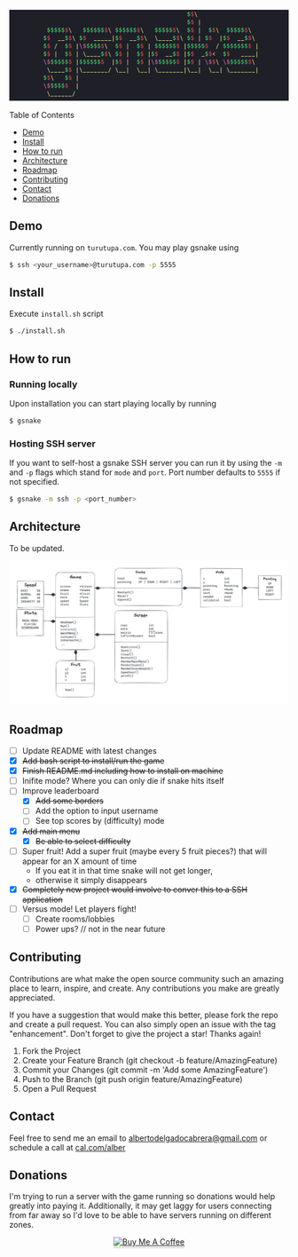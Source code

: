 ![GSNAKE](media/gsnake.png)

Table of Contents 
- [Demo](#demo)
- [Install](#install)
- [How to run](#how-to-run)
- [Architecture](#architecture)
- [Roadmap](#roadmap)
- [Contributing](#contributing)
- [Contact](#contact)
- [Donations](#donations)

## Demo 
Currently running on `turutupa.com`. You may play gsnake using 
```bash
$ ssh <your_username>@turutupa.com -p 5555
```

## Install
Execute `install.sh` script 

```bash
$ ./install.sh
```

## How to run
### Running locally
Upon installation you can start playing locally by running 
```bash 
$ gsnake 
```

### Hosting SSH server
If you want to self-host a gsnake SSH server you can run it by using the `-m` and `-p` flags which stand for `mode` and `port`. Port number defaults to `5555` if not specified.

```bash
$ gsnake -m ssh -p <port_number>
```

## Architecture 
To be updated.

![architecture](media/architecture.png)

## Roadmap
- [ ] Update README with latest changes
- [x] ~~Add bash script to install/run the game~~
- [x] ~~Finish README.md including how to install on machine~~
- [ ] Inifite mode? Where you can only die if snake hits itself
- [ ] Improve leaderboard 
    - [x] ~~Add some borders~~
    - [ ] Add the option to input username
    - [ ] See top scores by (difficulty) mode
- [x] ~~Add main menu~~
    - [x] ~~Be able to select difficulty~~
- [ ] Super fruit! Add a super fruit (maybe every 5 fruit pieces?) that will appear for an X amount of time
    - If you eat it in that time snake will not get longer, 
    - otherwise it simply disappears
- [x] ~~Completely new project would involve to conver this to a SSH application~~
- [ ] Versus mode! Let players fight!
    - [ ] Create rooms/lobbies
    - [ ] Power ups? // not in the near future

## Contributing
Contributions are what make the open source community such an amazing place to learn, inspire, and create. Any contributions you make are greatly appreciated.

If you have a suggestion that would make this better, please fork the repo and create a pull request. You can also simply open an issue with the tag "enhancement". Don't forget to give the project a star! Thanks again!

1. Fork the Project
2. Create your Feature Branch (git checkout -b feature/AmazingFeature)
3. Commit your Changes (git commit -m 'Add some AmazingFeature')
4. Push to the Branch (git push origin feature/AmazingFeature)
5. Open a Pull Request

## Contact
Feel free to send me an email to albertodelgadocabrera@gmail.com or schedule a call at <a href="cal.com/alber">cal.com/alber</a>

## Donations
I'm trying to run a server with the game running so donations would help greatly into paying it. Additionally, it may get laggy for users connecting from far away so I'd love to be able to have servers running on different zones.

<div align="center">
    <a href="https://www.buymeacoffee.com/turutupa" target="_blank"><img src="https://www.buymeacoffee.com/assets/img/guidelines/download-assets-2.svg" alt="Buy Me A Coffee" style="height: 41px !important;width: 174px !important;box-shadow: 0px 3px 2px 0px rgba(190, 190, 190, 0.5) !important;-webkit-box-shadow: 0px 3px 2px 0px rgba(190, 190, 190, 0.5) !important;" ></a>
</div> 
